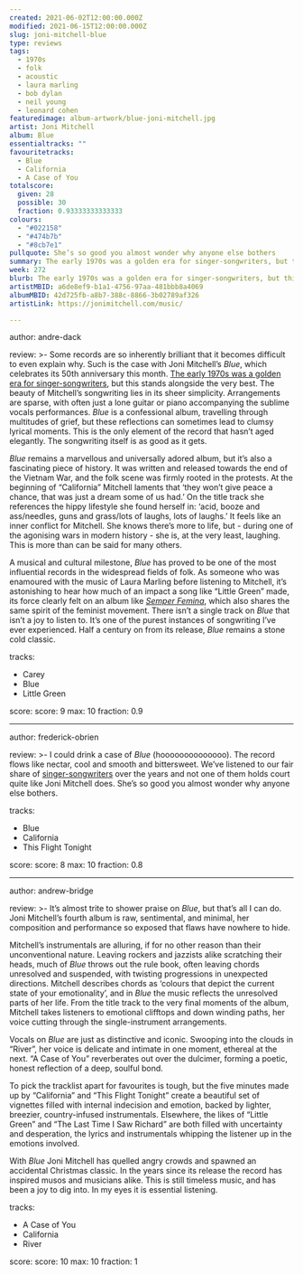 ```yaml
---
created: 2021-06-02T12:00:00.000Z                            
modified: 2021-06-15T12:00:00.000Z                           
slug: joni-mitchell-blue                                
type: reviews                                                
tags:                                                        
  - 1970s                                                    
  - folk
  - acoustic
  - laura marling
  - bob dylan
  - neil young
  - leonard cohen
featuredimage: album-artwork/blue-joni-mitchell.jpg    
artist: Joni Mitchell
album: Blue
essentialtracks: ""
favouritetracks:                                            
  - Blue
  - California
  - A Case of You
totalscore:                                                  
  given: 28                                               
  possible: 30
  fraction: 0.93333333333333
colours:
  - "#022158"
  - "#474b7b"
  - "#8cb7e1"
pullquote: She’s so good you almost wonder why anyone else bothers                                 
summary: The early 1970s was a golden era for singer-songwriters, but this stands alongside the very best. The beauty of Mitchell’s songwriting lies in its sheer simplicity. Arrangements are sparse, with often just a lone guitar or piano accompanying the sublime vocals performances.                 
week: 272                                                    
blurb: The early 1970s was a golden era for singer-songwriters, but this stands alongside the best. The beauty of Mitchell’s songwriting lies in its simplicity.                                    
artistMBID: a6de8ef9-b1a1-4756-97aa-481bbb8a4069
albumMBID: 42d725fb-a8b7-388c-8866-3b02789af326
artistLink: https://jonimitchell.com/music/

---
```


author: andre-dack

review: >-
  Some records are so inherently brilliant that it becomes difficult to even explain why. Such is the case with Joni Mitchell’s _Blue_, which celebrates its 50th anniversary this month. [The early 1970s was a golden era for singer-songwriters](/reviews/neil-young-on-the-beach/), but this stands alongside the very best. The beauty of Mitchell’s songwriting lies in its sheer simplicity. Arrangements are sparse, with often just a lone guitar or piano accompanying the sublime vocals performances. _Blue_ is a confessional album, travelling through multitudes of grief, but these reflections can sometimes lead to clumsy lyrical moments. This is the only element of the record that hasn’t aged elegantly. The songwriting itself is as good as it gets.

  _Blue_ remains a marvellous and universally adored album, but it’s also a fascinating piece of history. It was written and released towards the end of the Vietnam War, and the folk scene was firmly rooted in the protests. At the beginning of “California” Mitchell laments that ‘they won’t give peace a chance, that was just a dream some of us had.’ On the title track she references the hippy lifestyle she found herself in: ‘acid, booze and ass/needles, guns and grass/lots of laughs, lots of laughs.’ It feels like an inner conflict for Mitchell. She knows there’s more to life, but - during one of the agonising wars in modern history - she is, at the very least, laughing. This is more than can be said for many others.

  A musical and cultural milestone, _Blue_ has proved to be one of the most influential records in the widespread fields of folk. As someone who was enamoured with the music of Laura Marling before listening to Mitchell, it’s astonishing to hear how much of an impact a song like “Little Green” made, its force clearly felt on an album like [_Semper Femina_](/reviews/laura-marling-semper-femina/), which also shares the same spirit of the feminist movement. There isn’t a single track on _Blue_ that isn’t a joy to listen to. It’s one of the purest instances of songwriting I’ve ever experienced. Half a century on from its release, _Blue_ remains a stone cold classic.

tracks:
  - Carey
  - Blue
  - Little Green

score:
  score: 9
  max: 10
  fraction: 0.9

---

author: frederick-obrien

review: >-
  I could drink a case of _Blue_ (hoooooooooooooo). The record flows like nectar, cool and smooth and bittersweet. We’ve listened to our fair share of [singer-songwriters](/reviews/leonard-cohen-songs-of-love-and-hate/) over the years and not one of them holds court quite like Joni Mitchell does. She’s so good you almost wonder why anyone else bothers.

tracks:
  - Blue
  - California
  - This Flight Tonight

score:
  score: 8
  max: 10
  fraction: 0.8

---

author: andrew-bridge

review: >-
  It’s almost trite to shower praise on _Blue_, but that’s all I can do. Joni Mitchell’s fourth album is raw, sentimental, and minimal, her composition and performance so exposed that flaws have nowhere to hide.

  Mitchell’s instrumentals are alluring, if for no other reason than their unconventional nature. Leaving rockers and jazzists alike scratching their heads, much of _Blue_ throws out the rule book, often leaving chords unresolved and suspended, with twisting progressions in unexpected directions. Mitchell describes chords as ‘colours that depict the current state of your emotionality’, and in _Blue_ the music reflects the unresolved parts of her life. From the title track to the very final moments of the album, Mitchell takes listeners to emotional clifftops and down winding paths, her voice cutting through the single-instrument arrangements.

  Vocals on _Blue_ are just as distinctive and iconic. Swooping into the clouds in “River”, her voice is delicate and intimate in one moment, ethereal at the next. “A Case of You” reverberates out over the dulcimer, forming a poetic, honest reflection of a deep, soulful bond.

  To pick the tracklist apart for favourites is tough, but the five minutes made up by “California” and “This Flight Tonight” create a beautiful set of vignettes filled with internal indecision and emotion, backed by lighter, breezier, country-infused instrumentals. Elsewhere, the likes of “Little Green” and “The Last Time I Saw Richard” are both filled with uncertainty and desperation, the lyrics and instrumentals whipping the listener up in the emotions involved.

  With _Blue_ Joni Mitchell has quelled angry crowds and spawned an accidental Christmas classic. In the years since its release the record has inspired musos and musicians alike. This is still timeless music, and has been a joy to dig into. In my eyes it is essential listening.

tracks:
  - A Case of You
  - California
  - River

score:
  score: 10
  max: 10
  fraction: 1